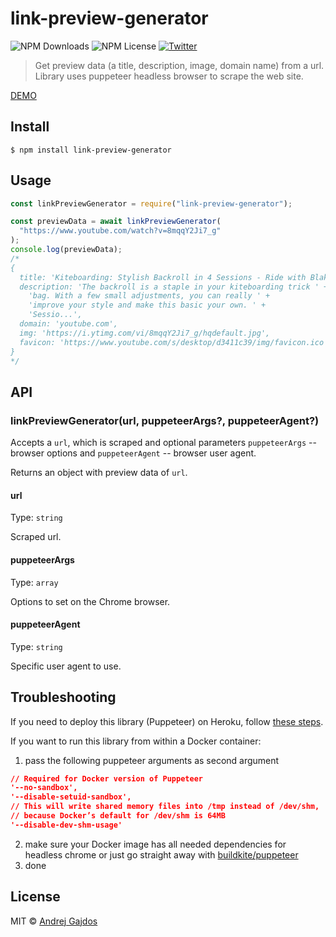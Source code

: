 # link-preview-generator

![NPM Downloads](https://img.shields.io/npm/dw/link-preview-generator)
![NPM License](https://img.shields.io/npm/l/link-preview-generator)
[![Twitter](https://img.shields.io/twitter/follow/Andrej_Gajdos.svg?style=social&label=@Andrej_Gajdos)](https://twitter.com/Andrej_Gajdos)

> Get preview data (a title, description, image, domain name) from a url. Library uses puppeteer headless browser to scrape the web site.

 [DEMO](https://link-preview-generator.herokuapp.com/)

## Install

```
$ npm install link-preview-generator
```

## Usage

```js
const linkPreviewGenerator = require("link-preview-generator");

const previewData = await linkPreviewGenerator(
  "https://www.youtube.com/watch?v=8mqqY2Ji7_g"
);
console.log(previewData);
/*
{
  title: 'Kiteboarding: Stylish Backroll in 4 Sessions - Ride with Blake: Vlog 20',
  description: 'The backroll is a staple in your kiteboarding trick ' +
    'bag. With a few small adjustments, you can really ' +
    'improve your style and make this basic your own. ' +
    'Sessio...',
  domain: 'youtube.com',
  img: 'https://i.ytimg.com/vi/8mqqY2Ji7_g/hqdefault.jpg',
  favicon: 'https://www.youtube.com/s/desktop/d3411c39/img/favicon.ico'
}
*/
```

## API

### linkPreviewGenerator(url, puppeteerArgs?, puppeteerAgent?)

Accepts a `url`, which is scraped and optional parameters `puppeteerArgs` -- browser options and `puppeteerAgent` -- browser user agent.

Returns an object with preview data of `url`.

#### url

Type: `string`

Scraped url.

#### puppeteerArgs

Type: `array`

Options to set on the Chrome browser.

#### puppeteerAgent

Type: `string`

Specific user agent to use.

## Troubleshooting
If you need to deploy this library (Puppeteer) on Heroku, follow [these steps](https://stackoverflow.com/a/55090914/968379).

If you want to run this library from within a Docker container:
1. pass the following puppeteer arguments as second argument
```json
// Required for Docker version of Puppeteer
'--no-sandbox',
'--disable-setuid-sandbox',
// This will write shared memory files into /tmp instead of /dev/shm,
// because Docker’s default for /dev/shm is 64MB
'--disable-dev-shm-usage'
```
2. make sure your Docker image has all needed dependencies for headless chrome or just go straight away with [buildkite/puppeteer](https://hub.docker.com/r/buildkite/puppeteer/dockerfile)
3. done

## License

MIT © [Andrej Gajdos](http://andrejgajdos.com)
